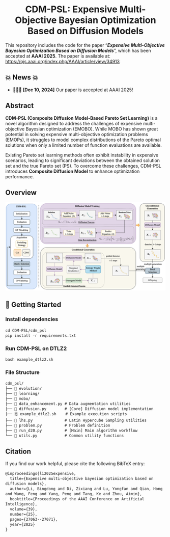 <h1 align="center"> CDM-PSL: Expensive Multi-Objective Bayesian Optimization Based on Diffusion Models </h1>

This repository includes the code for the paper “_**Expensive Multi-Objective Bayesian Optimization Based on Diffusion Models**_”, which has been accepted at **AAAI 2025**. The paper is available at: https://ojs.aaai.org/index.php/AAAI/article/view/34913

## 💥 News 💥

- 🎉🎉🎉 **[Dec 10, 2024]** Our paper is accepted at AAAI 2025!
  
## Abstract

**CDM-PSL (Composite Diffusion Model-Based Pareto Set Learning)** is a novel algorithm designed to address the challenges of expensive multi-objective Bayesian optimization (EMOBO). While MOBO has shown great potential in solving expensive multi-objective optimization problems (EMOPs), it struggles to model complex distributions of the Pareto optimal solutions when only a limited number of function evaluations are available.

Existing Pareto set learning methods often exhibit instability in expensive scenarios, leading to significant deviations between the obtained solution set and the true Pareto set (PS). To overcome these challenges, CDM-PSL introduces **Composite Diffusion Model** to enhance optimization performance.

## Overview

<img src="./assets/CDM_PSL.png">

## 🚀 Getting Started

### Install dependencies

```
cd CDM-PSL/cdm_psl
pip install -r requirements.txt
```

### Run CDM-PSL on DTLZ2

```
bash example_dtlz2.sh
```

### File Structure
```
cdm_psl/
├── 📂 evolution/         
├── 📂 learning/          
├── 📂 mobo/               
├── 📜 data_enhancement.py # Data augmentation utilities
├── 📜 diffusion.py        # [Core] Diffusion model implementation
├── 🗒️ example_dtlz2.sh    # Example execution scripts
├── 📜 lhs.py              # Latin Hypercube Sampling utilities
├── 📜 problem.py          # Problem definition
├── 📜 run_d20.py          # [Main] Main algorithm workflow
└── 📜 utils.py            # Common utility functions
```


## Citation

If you find our work helpful, please cite the following BibTeX entry:

```
@inproceedings{li2025expensive,
  title={Expensive multi-objective bayesian optimization based on diffusion models},
  author={Li, Bingdong and Di, Zixiang and Lu, Yongfan and Qian, Hong and Wang, Feng and Yang, Peng and Tang, Ke and Zhou, Aimin},
  booktitle={Proceedings of the AAAI Conference on Artificial Intelligence},
  volume={39},
  number={25},
  pages={27063--27071},
  year={2025}
}
```
